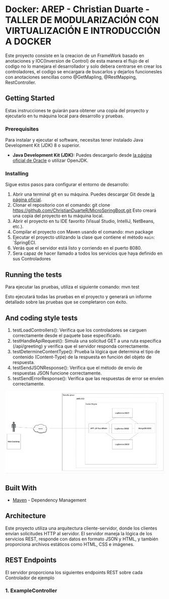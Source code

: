 # Docker: AREP - Christian Duarte - TALLER DE MODULARIZACIÓN CON VIRTUALIZACIÓN E INTRODUCCIÓN A DOCKER
Este proyecto consiste en la creacion de un FrameWork basado en anotaciones y IOC(Inversion de Control)
de esta manera el flujo de el codigo no lo manejara el desarrollador y solo debera centrarse en crear los
controladores, el codigo se encargara de buscarlos y dejarlos funcionesles
con anotaciones sencillas como @GetMapling, @RestMapping, RestController.

## Getting Started

Estas instrucciones te guiarán para obtener una copia del proyecto y ejecutarlo en tu máquina local para desarrollo y pruebas.

### Prerequisites

Para instalar y ejecutar el software, necesitas tener instalado Java Development Kit (JDK) 8 o superior.

- **Java Development Kit (JDK):** Puedes descargarlo desde [la página oficial de Oracle](https://www.oracle.com/java/technologies/javase-jdk11-downloads.html) o utilizar OpenJDK.

### Installing

Sigue estos pasos para configurar el entorno de desarrollo:
1. Abrir una terminal git en su máquina. Puedes descargar Git desde [la página oficial](https://git-scm.com).
2. Clonar el repositorio con el comando: git clone https://github.com/ChristianDuarteR/MicroSpringBoot.git Esto creará una copia del proyecto en tu máquina local.
3. Abrir el proyecto en tu IDE favorito (Visual Studio, IntelliJ, NetBeans, etc.).
4. Compilar el proyecto con Maven usando el comando: mvn package
5. Ejecutar el proyecto utilizando la clase que contiene el método `main`: `SpringECI.
6. Verás que el servidor está listo y corriendo en el puerto 8080.
7. Sera capaz de hacer llamado a todos los servicios que haya definido en sus Controladores

## Running the tests

Para ejecutar las pruebas, utiliza el siguiente comando: mvn test

Esto ejecutará todas las pruebas en el proyecto y generará un informe detallado sobre las pruebas que se completaron con éxito.

## And coding style tests

1. testLoadControllers(): Verifica que los controladores se carguen correctamente desde el paquete base especificado.
2. testHandleApiRequest(): Simula una solicitud GET a una ruta específica (/api/greeting) y verifica que el servidor responda correctamente.
3. testDetermineContentType(): Prueba la lógica que determina el tipo de contenido (Content-Type) de la respuesta en función del objeto de respuesta.
4. testSendJSONResponse(): Verifica que el método de envío de respuestas JSON funcione correctamente.
5. testSendErrorResponse(): Verifica que las respuestas de error se envíen correctamente.

![img.png](img.png)

## Built With

* [Maven](https://maven.apache.org/) - Dependency Management

## Architecture

Este proyecto utiliza una arquitectura cliente-servidor, donde los clientes envían solicitudes HTTP al servidor. El servidor maneja la lógica de los servicios REST, responde con datos en formato JSON y HTML, y también proporciona archivos estáticos como HTML, CSS e imágenes.

## REST Endpoints

El servidor proporciona los siguientes endpoints REST sobre cada Controlador de ejemplo

### 1. **ExampleController**
